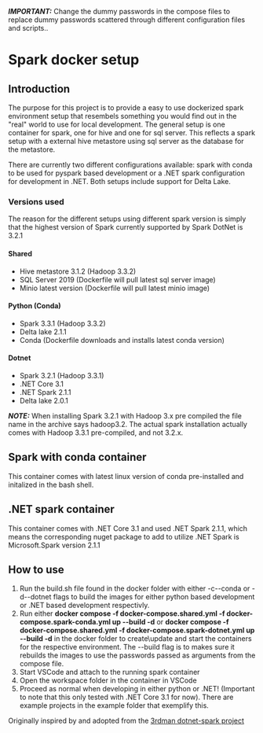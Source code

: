 **_IMPORTANT:_** Change the dummy passwords in the compose files to replace dummy passwords scattered through different configuration files and scripts.</b>.

# Spark docker setup
## Introduction
The purpose for this project is to provide a easy to use dockerized spark environment setup that resembels something you would find out in the "real" world to use for local development.
The general setup is one container for spark, one for hive and one for sql server. This reflects a spark setup with a external hive metastore using sql server as the
database for the metastore.

There are currently two different configurations available: spark with conda to be used for pyspark based development or a .NET spark configuration for development
in .NET. Both setups include support for Delta Lake.

### Versions used
The reason for the different setups using different spark version is simply that the highest version of Spark currently supported by Spark DotNet is 3.2.1

#### Shared
* Hive metastore 3.1.2 (Hadoop 3.3.2)
* SQL Server 2019 (Dockerfile will pull latest sql server image)
* Minio latest version (Dockerfile will pull latest minio image)
#### Python (Conda)
* Spark 3.3.1 (Hadoop 3.3.2)
* Delta lake 2.1.1
* Conda (Dockerfile downloads and installs latest conda version)
#### Dotnet
* Spark 3.2.1 (Hadoop 3.3.1) 
* .NET Core 3.1
* .NET Spark 2.1.1
* Delta lake 2.0.1

**_NOTE:_** When installing Spark 3.2.1 with Hadoop 3.x pre compiled the file name in the archive says hadoop3.2. The actual spark installation actually comes with
Hadoop 3.3.1 pre-compiled, and not 3.2.x. 

## Spark with conda container
This container comes with latest linux version of conda pre-installed and initalized in the bash shell.

## .NET spark container
This container comes with .NET Core 3.1 and used .NET Spark 2.1.1, which means the corresponding nuget package to add to utilize .NET Spark is 
Microsoft.Spark version 2.1.1


## How to use
1. Run the build.sh file found in the docker folder with either -c\--conda or -d\--dotnet flags to build the images for either python based development or
   .NET based development respectivly.
2. Run either <b>docker compose -f docker-compose.shared.yml -f docker-compose.spark-conda.yml up --build -d</b> or <b>docker compose -f docker-compose.shared.yml -f docker-compose.spark-dotnet.yml up --build -d</b> in the docker folder to create\update and start the containers for the respective environment. The --build flag is to makes sure it rebuilds the images to use the passwords passed as arguments from the compose file.
3. Start VSCode and attach to the running spark container
4. Open the workspace folder in the container in VSCode
5. Proceed as normal when developing in either python or .NET! (Important to note that this only tested with .NET Core 3.1 for now). There are example projects in the example folder that exemplify this.



Originally inspired by and adopted from the [3rdman dotnet-spark project](https://github.com/indy-3rdman/docker-dotnet-spark)
